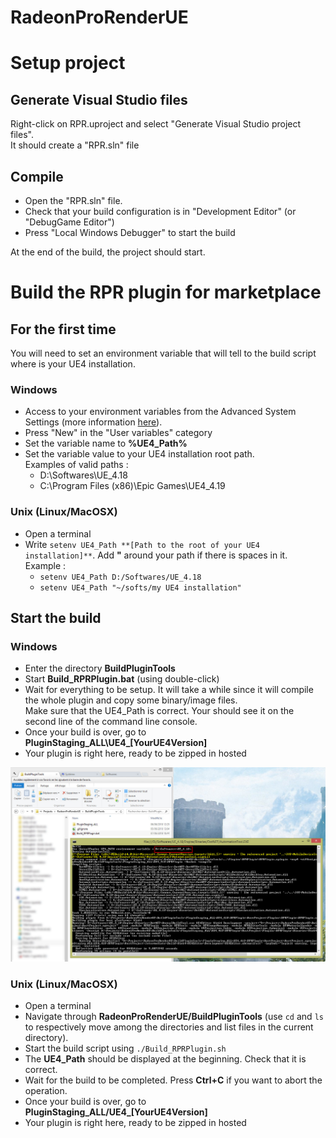 # RadeonProRenderUE

# Setup project

## Generate Visual Studio files

Right-click on RPR.uproject and select "Generate Visual Studio project files".<br>
It should create a "RPR.sln" file

## Compile

- Open the "RPR.sln" file.
- Check that your build configuration is in "Development Editor" (or "DebugGame Editor")
- Press "Local Windows Debugger" to start the build

At the end of the build, the project should start.

# Build the RPR plugin for marketplace

## For the first time

You will need to set an environment variable that will tell to the build script where is your UE4 installation.

### Windows

- Access to your environment variables from the Advanced System Settings (more information [here](https://www.computerhope.com/issues/ch000549.htm)).
- Press "New" in the "User variables" category
- Set the variable name to **%UE4_Path%** 
- Set the variable value to your UE4 installation root path.<br>
Examples of valid paths : 
	- D:\Softwares\UE_4.18
	- C:\Program Files (x86)\Epic Games\UE4_4.19
	
### Unix (Linux/MacOSX)

- Open a terminal
- Write `setenv UE4_Path **[Path to the root of your UE4 installation]**`. Add **"** around your path if there is spaces in it.<br>
Example :
	- `setenv UE4_Path D:/Softwares/UE_4.18`
	- `setenv UE4_Path "~/softs/my UE4 installation"`


## Start the build

### Windows

- Enter the directory **BuildPluginTools**
- Start **Build_RPRPlugin.bat** (using double-click)
- Wait for everything to be setup. It will take a while since it will compile the whole plugin and copy some binary/image files.<br>
Make sure that the UE4_Path is correct. Your should see it on the second line of the command line console.
- Once your build is over, go to **PluginStaging_ALL\UE4_[YourUE4Version]**
- Your plugin is right here, ready to be zipped in hosted

![Screenshot of Build_RPRPlugin.bat in action](Medias/BuildRPRPlugin_Screenshot01.jpg "Build_RPRPlugin.bat in action")


### Unix (Linux/MacOSX)

- Open a terminal
- Navigate through **RadeonProRenderUE/BuildPluginTools** (use `cd` and `ls` to respectively move among the directories and list files in the current directory).
- Start the build script using `./Build_RPRPlugin.sh`
- The **UE4_Path** should be displayed at the beginning. Check that it is correct.
- Wait for the build to be completed. Press **Ctrl+C** if you want to abort the operation.
- Once your build is over, go to **PluginStaging_ALL/UE4_[YourUE4Version]**
- Your plugin is right here, ready to be zipped in hosted
